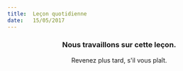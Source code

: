 ```yaml
---
title:  Leçon quotidienne
date:   15/05/2017
---
```


### <center>Nous travaillons sur cette leçon.</center>
<center>Revenez plus tard, s'il vous plaît.</center>